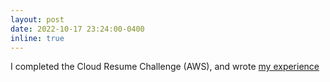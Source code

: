 ```yaml
---
layout: post
date: 2022-10-17 23:24:00-0400
inline: true
---
```


I completed the Cloud Resume Challenge (AWS), and wrote [my experience](blog/2022/the-cloud-resume-challenge-aws)
